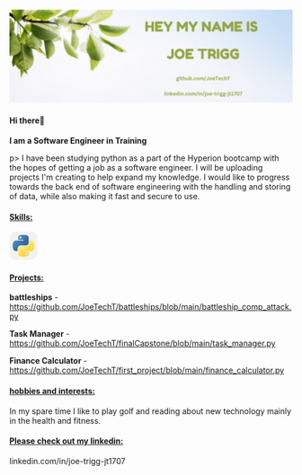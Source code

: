 

![](https://github.com/JoeTechT/JoeTechT/blob/main/Joe%20Trigg%20(1).png)


#### Hi there👋
<p><strong>I am a Software Engineer in Training</strong></p>p>
I have been studying python as a part of the Hyperion bootcamp with the hopes of getting a job as a software engineer. 
I will be uploading projects I'm creating to help expand my knowledge.
I would like to progress towards the back end of software engineering with the handling and storing of data, while
also making it fast and secure to use.


#### <ins>Skills:</ins>
<img src= "https://github.com/tandpfun/skill-icons/blob/main/icons/Python-Light.svg" width="50" height="50"/>

#### <ins>Projects:</ins>

<strong>battleships</strong> - https://github.com/JoeTechT/battleships/blob/main/battleship_comp_attack.py

<strong>Task Manager</strong> - https://github.com/JoeTechT/finalCapstone/blob/main/task_manager.py

<strong>Finance Calculator</strong> - https://github.com/JoeTechT/first_project/blob/main/finance_calculator.py


#### <ins>hobbies and interests:</ins>
In my spare time I like to play golf and reading about new technology mainly in the health and fitness. 

#### <ins>Please check out my linkedin:</ins>

linkedin.com/in/joe-trigg-jt1707 



